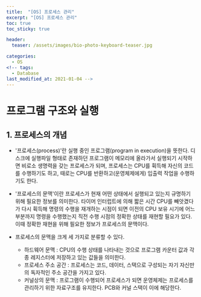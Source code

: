```yaml
---
title:  "[OS] 프로세스 관리"
excerpt: "[OS] 프로세스 관리"
toc: true
toc_sticky: true

header:
  teaser: /assets/images/bio-photo-keyboard-teaser.jpg

categories:
  - OS
<!-- tags:
  - Database 
last_modified_at: 2021-01-04 -->
---
```

# 프로그램 구조와 실행

## 1. 프로세스의 개념
- '프로세스(process)'란 실행 중인 프로그램(program in execution)을 뜻한다. 디스크에 실행파일 형태로 존재하던 프로그램이 메모리에 올라가서 실행되기 시작하면 비로소 생명력을 갖는 프로세스가 되며,
프로세스는 CPU를 휙득해 자신의 코드를 수행하기도 하고, 때로는 CPU를 반환하고(운영체제에게) 입출력 작업을 수행하기도 한다.

- '프로세스의 문맥'이란 프로세스가 현재 어떤 상태에서 실행되고 있는지 규명하기 위해 필요한 정보를 의미한다. 타이머 인터럽트에 의해 짧은 시간 CPU를 빼앗겼다가 다시 휙득해 명령의 수행을 재개하는 
  시점이 되면 이전의 CPU 보유 시기에 어느 부분까지 명령을 수행했는지 직전 수행 시점의 정확한 상태를 재현할 필요가 있다. 이때 정확한 재현을 위해 필요한 정보가 프로세스의 문맥이다. 
  
- 프로세스의 문맥을 크게 세 가지로 분류할 수 있다.
  - 하드웨어 문맥 : CPU의 수행 상태를 나타내는 것으로 프로그램 카운터 값과 각종 레지스터에 저장하고 있는 값들을 의미한다.
  - 프로세스 주소 공간 : 프로세스는 코드, 데이터, 스택으로 구성되는 자기 자신만의 독자적인 주소 공간을 가지고 있다.
  - 커널상의 문맥 : 프로그램이 수행되어 프로세스가 되면 운영체제는 프로세스를 관리하기 위한 자료구조를 유지한다. PCB와 커널 스택이 이에 해당한다.





